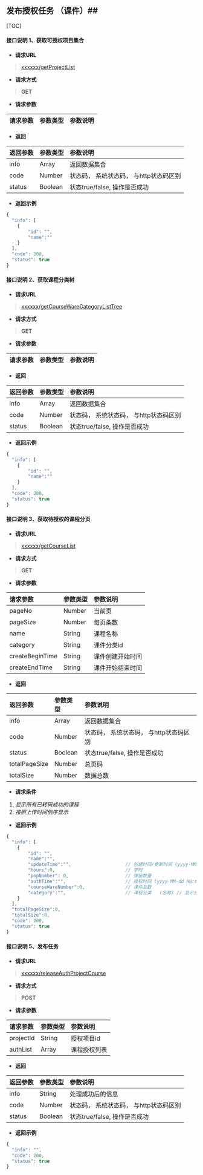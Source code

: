 ## 发布授权任务 （课件）##

[TOC]


#### 接口说明 1、获取可授权项目集合

- **请求URL**
> [xxxxxx/getProjectList](#)

- **请求方式** 
>**GET**

- **请求参数**

| 请求参数      |     参数类型 |   参数说明   |
| :-------- | :--------| :------ |

- **返回**

| 返回参数  |     参数类型  |   参数说明                            |
| :-------- | :--------     | :------                               |
| info      | Array         | 返回数据集合                          |
| code      | Number        | 状态码， 系统状态码， 与http状态码区别|
| status    | Boolean       | 状态true/false, 操作是否成功          |


- **返回示例**


```javascript
{
  "info": [
    {
        "id": "",
        "name":""
    }
  ],
  "code": 200,
  "status": true
}
```


#### 接口说明 2、获取课程分类树

- **请求URL**
> [xxxxxx/getCourseWareCategoryListTree](#)

- **请求方式** 
>**GET**

- **请求参数**

| 请求参数      |     参数类型 |   参数说明   |
| :-------- | :--------| :------ |

- **返回**

| 返回参数  |     参数类型  |   参数说明                            |
| :-------- | :--------     | :------                               |
| info      | Array         | 返回数据集合                          |
| code      | Number        | 状态码， 系统状态码， 与http状态码区别|
| status    | Boolean       | 状态true/false, 操作是否成功          |


- **返回示例**


```javascript
{
  "info": [
    {
        "id": "",
        "name":""
    }
  ],
  "code": 200,
  "status": true
}
```


#### 接口说明 3、获取待授权的课程分页

- **请求URL**
> [xxxxxx/getCourseList](#)

- **请求方式** 
>**GET**


- **请求参数**

| 请求参数          |  参数类型 |  参数说明     |
| :--------     | :-------- | :------       |
| pageNo        | Number    |  当前页       |
| pageSize      | Number    |  每页条数     |
| name | String    |  课程名称   |
| category | String    |  课件分类id   |
| createBeginTime | String    | 课件创建开始时间    |
| createEndTime | String    | 课件开始结束时间    |

- **返回**

| 返回参数      |     参数类型  |   参数说明                             |
| :--------     | :--------     | :------                                |
| info          | Array         | 返回数据集合                           |
| code          | Number        | 状态码， 系统状态码， 与http状态码区别 |
| status        | Boolean       | 状态true/false, 操作是否成功           |
| totalPageSize | Number        | 总页码                                 |
| totalSize     | Number        | 数据总数                               |

- **请求条件**

1. *显示所有已转码成功的课程*
3. *按照上传时间倒序显示*

- **返回示例**


```javascript
{
  "info": [
    {
        "id": "",
        "name":"",
        "updateTime":"",                    // 创建时间/更新时间 (yyyy-MM-dd HH:mm:ss) // 显示最后修改时间
        "hours":0,                          // 学时
        "popNumber": 0,                     // 弹窗数量
        "authTime":"",                      // 授权时间 (yyyy-MM-dd HH:mm:ss)
        "courseWareNumber":0,               // 课件总数
        "category":"",                      // 课程分类   (名称) // 显示分类最后一级
    }
  ],
  "totalPageSize":0,
  "totalSize":0,
  "code": 200,
  "status": true
}
```




#### 接口说明 5、发布任务 

- **请求URL**
> [xxxxxx/releaseAuthProjectCourse](#)

- **请求方式** 
>**POST**

- **请求参数**

| 请求参数      |  参数类型 |  参数说明         |
| :--------     | :-------- | :------           |
| projectId     | String    |  授权项目id       |
| authList      | Array     | 课程授权列表      |

- **返回**

| 返回参数      |     参数类型  |   参数说明                             |
| :--------     | :--------     | :------                                |
| info          | String        | 处理成功后的信息                       |
| code          | Number        | 状态码， 系统状态码， 与http状态码区别 |
| status        | Boolean       | 状态true/false, 操作是否成功           |


- **返回示例**


```javascript
{
  "info": "",
  "code": 200,
  "status": true
}
```